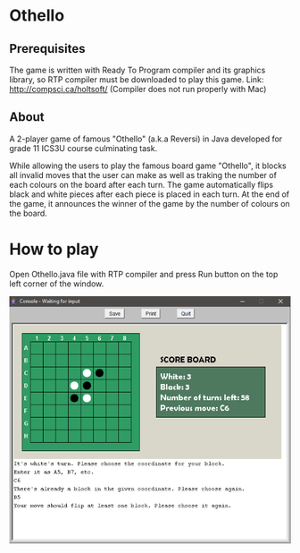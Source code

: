 # Othello
## Prerequisites
The game is written with Ready To Program compiler and its graphics library, so RTP compiler must be downloaded to play this game.
Link: http://compsci.ca/holtsoft/ (Compiler does not run properly with Mac)

## About
A 2-player game of famous "Othello" (a.k.a Reversi) in Java developed for grade 11 ICS3U course culminating task.

While allowing the users to play the famous board game "Othello", it blocks all invalid moves that the user can make as well as traking the number of each colours on the board after each turn. The game automatically flips black and white pieces after each piece is placed in each turn. At the end of the game, it announces the winner of the game by the number of colours on the board.

# How to play
Open Othello.java file with RTP compiler and press Run button on the top left corner of the window.

![alt text](https://github.com/Scotrus/Othello/blob/master/Othello.java%20running%20screen.png)
